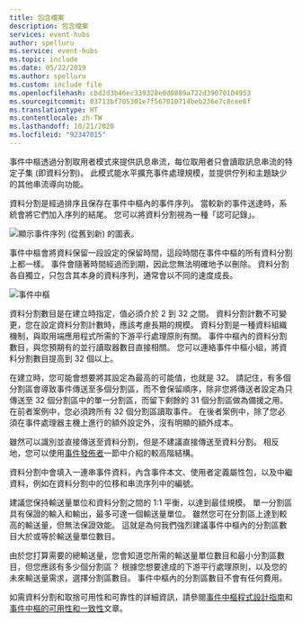 ```yaml
---
title: 包含檔案
description: 包含檔案
services: event-hubs
author: spelluru
ms.service: event-hubs
ms.topic: include
ms.date: 05/22/2019
ms.author: spelluru
ms.custom: include file
ms.openlocfilehash: cbd2d3b46ec339328e0d0889a722d39070104953
ms.sourcegitcommit: 03713bf705301e7f567010714beb236e7c8cee6f
ms.translationtype: HT
ms.contentlocale: zh-TW
ms.lasthandoff: 10/21/2020
ms.locfileid: "92347015"
---
```

事件中樞透過分割取用者模式來提供訊息串流，每位取用者只會讀取訊息串流的特定子集 (即資料分割)。 此模式能水平擴充事件處理規模，並提供佇列和主題缺少的其他串流導向功能。

資料分割是經過排序且保存在事件中樞內的事件序列。 當較新的事件送達時，系統會將它們加入序列的結尾。 您可以將資料分割視為一種「認可記錄」。

![顯示事件序列 (從舊到新) 的圖表。](./media/event-hubs-partitions/partition.png)

事件中樞會將資料保留一段設定的保留時間，這段時間在事件中樞的所有資料分割上都一樣。 事件會隨著時間經過而到期，因此您無法明確地予以刪除。 資料分割各自獨立，只包含其本身的資料序列，通常會以不同的速度成長。

![事件中樞](./media/event-hubs-partitions/multiple-partitions.png)

資料分割數目是在建立時指定，值必須介於 2 到 32 之間。 資料分割計數不可變更，您在設定資料分割計數時，應該考慮長期的規模。 資料分割是一種資料組織機制，與取用端應用程式所需的下游平行處理原則有關。 事件中樞內的資料分割數目，與您預期有的並行讀取器數目直接相關。 您可以連絡事件中樞小組，將資料分割數目提高到 32 個以上。

在建立時，您可能會想要將其設定為最高的可能值，也就是 32。 請記住，有多個分割區會導致事件傳送至多個分割區，而不會保留順序，除非您將傳送者設定為只傳送至 32 個分割區中的單一分割區，而留下剩餘的 31 個分割區做為備援之用。 在前者案例中，您必須跨所有 32 個分割區讀取事件。 在後者案例中，除了您必須在事件處理器主機上進行的額外設定外，沒有明顯的額外成本。

雖然可以識別並直接傳送至資料分割，但是不建議直接傳送至資料分割。 相反地，您可以使用[事件發佈者](../articles/event-hubs/event-hubs-features.md#event-publishers)一節中介紹的較高階結構。 

資料分割中會填入一連串事件資料，內含事件本文、使用者定義屬性包，以及中繼資料，例如在資料分割中的位移和串流序列中的編號。

建議您保持輸送量單位和資料分割之間的 1:1 平衡，以達到最佳規模。 單一分割區具有保證的輸入和輸出，最多可達一個輸送量單位。 雖然您可在分割區上達到較高的輸送量，但無法保證效能。 這就是為何我們強烈建議事件中樞內的分割區數目大於或等於輸送量單位數目。

由於您打算需要的總輸送量，您會知道您所需的輸送量單位數目和最小分割區數目，但您應該有多少個分割區？ 根據您想要達成的下游平行處理原則，以及您的未來輸送量需求，選擇分割區數目。 事件中樞內的分割區數目不會有任何費用。

如需資料分割和取捨可用性和可靠性的詳細資訊，請參閱[事件中樞程式設計指南](../articles/event-hubs/event-hubs-programming-guide.md#partition-key)和[事件中樞的可用性和一致性](../articles/event-hubs/event-hubs-availability-and-consistency.md)文章。
